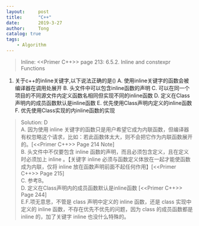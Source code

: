 ```yaml
---
layout:     post
title:      "C++"
date:       2019-3-27
author:     Tong
catalog: true
tags:
    - Algorithm
---
```


> Inline: <<Primer C++>> page 213: 6.5.2. Inline and constexpr Functions

1. 关于c++的inline关键字,以下说法正确的是()
  A. 使用inline关键字的函数会被编译器在调用处展开
  B. 头文件中可以包含inline函数的声明
  C. 可以在同一个项目的不同源文件内定义函数名相同但实现不同的inline函数
  D. 定义在Class声明内的成员函数默认是inline函数
  E. 优先使用Class声明内定义的inline函数
  F. 优先使用Class实现的内inline函数的实现

> Solution: D <br>
> A. 因为使用 inline 关键字的函数只是用户希望它成为内联函数，但编译器有权忽略这个请求，比如：若此函数体太大，则不会把它作为内联函数展开的。[<<Primer C++>> Page 214 Note] <br>
> B. 头文件中不仅要包含 inline 函数的声明，而且必须包含定义，且在定义时必须加上 inline 。【关键字 inline 必须与函数定义体放在一起才能使函数成为内联，仅将 inline 放在函数声明前面不起任何作用】[<<Primer C++>> Page 215] <br>
> C. 参考B。<br>
> D. 定义在Class声明内的成员函数默认是inline函数 [<<Primer C++>> Page 244] <br>
> E.F.项无意思，不管是 class 声明中定义的 inline 函数，还是 class 实现中定义的 inline 函数，不存在优先不优先的问题，因为 class 的成员函数都是 inline 的，加了关键字 inline 也没什么特殊的。 


[dataset-tum-rgbd]: https://vision.in.tum.de/data/datasets/rgbd-dataset/download
